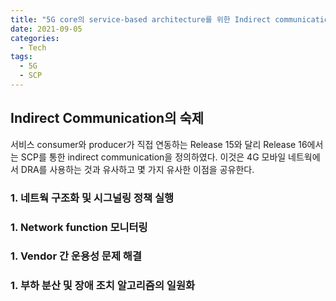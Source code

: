 ```yaml
---
title: "5G core의 service-based architecture를 위한 Indirect communication"
date: 2021-09-05
categories:
  - Tech
tags:
  - 5G
  - SCP
---
```


## Indirect Communication의 숙제

서비스 consumer와 producer가 직접 연동하는 Release 15와 달리 Release 16에서는 SCP를 통한 indirect communication을 정의하였다.
이것은 4G 모바일 네트웍에서 DRA를 사용하는 것과 유사하고 몇 가지 유사한 이점을 공유한다.

### 1. 네트웍 구조화 및 시그널링 정책 실행
### 1. Network function 모니터링

### 1. Vendor 간 운용성 문제 해결
### 1. 부하 분산 및 장애 조치 알고리즘의 일원화
